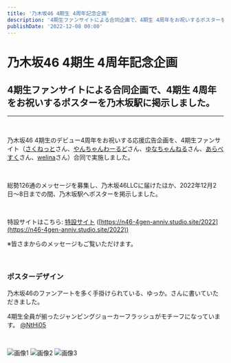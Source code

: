 ```yaml
---
title: '乃木坂46 4期生 4周年記念企画'
description: '4期生ファンサイトによる合同企画で、4期生 4周年をお祝いするポスターを乃木坂駅に掲示しました。'
publishDate: '2022-12-08 00:00'
---
```


# 乃木坂46 4期生 4周年記念企画
## 4期生ファンサイトによる合同企画で、4期生 4周年をお祝いするポスターを乃木坂駅に掲示しました。

---

<br />

乃木坂46 4期生のデビュー4周年をお祝いする応援広告企画を、4期生ファンサイト（[さくねっと](https://sakunet-nogifan.com/)さん、[やんちゃんわーるど](https://script.google.com/macros/s/AKfycbxxaXWeRDIEuUsx9ShbASM1uQyYf1uUFF3PNkGV5HSXGJPsOe3KNswqDsF3_cRgXc5f/exec)さん、[ゆなちゃんねる](https://www.oha-yuna.com/)さん、[あらべすく](https://seirafansite.wixsite.com/arabesque)さん、[welina](https://nao-welina.com/)さん）合同で実施しました。

<br />

総勢126通のメッセージを募集し、乃木坂46LLCに届けたほか、2022年12月2日〜8日までの間、乃木坂駅へポスターを掲示しました。

<br />

特設サイトはこちら: [特設サイト](https://n46-4gen-anniv.studio.site/2022) ([https://n46-4gen-anniv.studio.site/2022](https://n46-4gen-anniv.studio.site/2022))

※皆さまからのメッセージもご覧いただけます。

<br />

### ポスターデザイン
乃木坂46のファンアートを多く手掛けられている、ゆっか。さんに書いていただきました。

4期生全員が揃ったジャンピングジョーカーフラッシュがモチーフになっています。
[@NtHi05](https://twitter.com/NtHi05)

<br />

![画像1](/news-assets/2022-12-08/1.jpg)
![画像2](/news-assets/2022-12-08/2.jpg)
![画像3](/news-assets/2022-12-08/3.jpg)

<style>
    main img {
        width: 100%;
        height: auto;
    }
</style>